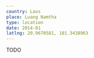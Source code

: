 ```yaml
---
country: Laos
place: Luang Namtha
type: location
date: 2014-01
latlng: 20.9670581, 101.3438963
---
```


TODO
